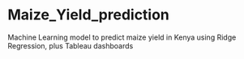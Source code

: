 # Maize_Yield_prediction
Machine Learning model to predict maize yield in Kenya using Ridge Regression, plus Tableau dashboards
